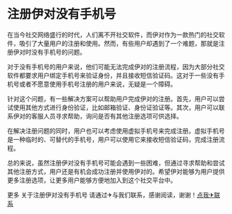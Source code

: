 # 注册伊对没有手机号

在当今社交网络盛行的时代，人们离不开社交软件，而伊对作为一款热门的社交软件，吸引了大量用户的注册和使用。然而，有些用户却遇到了一个难题，那就是注册伊对时没有手机号的问题。

对于没有手机号的用户来说，他们可能无法完成伊对的注册流程，因为大部分社交软件都要求用户绑定手机号来验证身份，并且接收短信验证码。这对于一些没有手机号或者不愿意使用手机号注册的用户来说，无疑是一个障碍。

针对这个问题，有一些解决方案可以帮助用户完成伊对的注册。首先，用户可以尝试使用其他方式进行身份验证，比如邮箱验证、身份证验证等。其次，用户可以联系伊对的客服人员寻求帮助，询问是否有其他注册选项可供选择。

在解决注册问题的同时，用户也可以考虑使用虚拟手机号来完成注册。虚拟手机号是一种临时的、可替代的手机号，用户可以使用它来接收短信验证码，完成注册流程。

总的来说，虽然注册伊对没有手机号可能会遇到一些困难，但通过寻求帮助和尝试其他注册方式，用户还是有机会成功注册并使用伊对的。希望伊对能够为用户提供更多注册选项，让更多用户能够方便地加入到这个社交平台中。

更多 关于注册伊对没有手机号 请通过✈与我们联系，感谢阅读，谢谢！[点我✈联系](https://a.k02.cc)